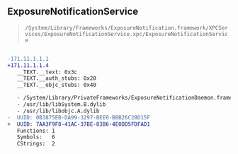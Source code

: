 ## ExposureNotificationService

> `/System/Library/Frameworks/ExposureNotification.framework/XPCServices/ExposureNotificationService.xpc/ExposureNotificationService`

```diff

-171.11.1.1.1
+171.11.1.1.4
   __TEXT.__text: 0x3c
   __TEXT.__auth_stubs: 0x20
   __TEXT.__objc_stubs: 0x40

   - /System/Library/PrivateFrameworks/ExposureNotificationDaemon.framework/ExposureNotificationDaemon
   - /usr/lib/libSystem.B.dylib
   - /usr/lib/libobjc.A.dylib
-  UUID: 0B3875EB-DA99-3297-BEE0-BBB26C2BD15F
+  UUID: 7AA3F9F8-41AC-37BE-83B6-4E0DD5FDFAD1
   Functions: 1
   Symbols:   6
   CStrings:  2

```
